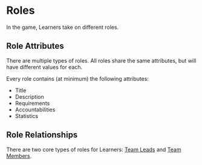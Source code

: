 # Roles

In the game, Learners take on different roles.

## Role Attributes

There are multiple types of roles. All roles share the same attributes, but will have different values for each.

Every role contains (at minimum) the following attributes:

- Title
- Description
- Requirements
- Accountabilities
- Statistics

## Role Relationships

There are two core types of roles for Learners: [Team Leads](team-lead.md) and [Team Members](team-member.md).
